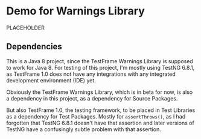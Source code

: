 # Demo for Warnings Library

PLACEHOLDER

## Dependencies

This is a Java 8 project, since the TestFrame Warnings Library is supposed to 
work for Java 8. For testing of this project, I'm mostly using TestNG 6.8.1, as 
TestFrame 1.0 does not have any integrations with any integrated development 
environment (IDE) yet.

Obviously the TestFrame Warnings Library, which is in beta for now, is also a 
dependency in this project, as a dependency for Source Packages.

But also TestFrame 1.0, the testing framework, to be placed in Test Libraries as 
a dependency for Test Packages. Mostly for `assertThrows()`, as I had forgotten 
that TestNG 6.8.1 doesn't have that assertion and later versions of TestNG have 
a confusingly subtle problem with that assertion.
